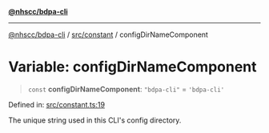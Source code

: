 [**@nhscc/bdpa-cli**](../../../README.md)

***

[@nhscc/bdpa-cli](../../../README.md) / [src/constant](../README.md) / configDirNameComponent

# Variable: configDirNameComponent

> `const` **configDirNameComponent**: `"bdpa-cli"` = `'bdpa-cli'`

Defined in: [src/constant.ts:19](https://github.com/nhscc/bdpa-cli/blob/cc06230b8b3c4bd28c3da1903ce886e7c819a1ce/src/constant.ts#L19)

The unique string used in this CLI's config directory.
